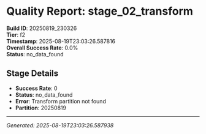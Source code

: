 # Quality Report: stage_02_transform

**Build ID**: 20250819_230326  
**Tier**: f2  
**Timestamp**: 2025-08-19T23:03:26.587816  
**Overall Success Rate**: 0.0%  
**Status**: no_data_found

## Stage Details

- **Success Rate**: 0
- **Status**: no_data_found
- **Error**: Transform partition not found
- **Partition**: 20250819

---
*Generated: 2025-08-19T23:03:26.587938*
